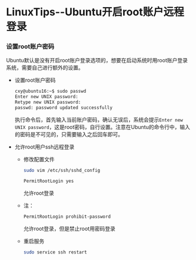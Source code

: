 # LinuxTips--Ubuntu开启root账户远程登录

### 设置root账户密码

Ubuntu默认是没有开启root账户登录选项的，想要在启动系统时用root账户登录系统，需要自己进行额外的设置。

+ 设置root账户密码

  ```bash
  cxy@ubuntu16:~$ sudo passwd
  Enter new UNIX password: 
  Retype new UNIX password: 
  passwd: password updated successfully
  ```

  执行命令后，首先输入当前账户密码，确认无误后，系统会提示`Enter new UNIX password`，这是root密码，自行设置。注意在Ubuntu的命令行中，输入的密码是不可见的，只需要输入之后回车即可。

+ 允许root用户ssh远程登录

  + 修改配置文件

    ```bash
    sudo vim /etc/ssh/sshd_config
    ```

    ```bash
    PermitRootLogin yes
    ```

    允许root登录

  + 注：

    ```bash
    PermitRootLogin prohibit-password 
    ```

    允许root登录，但是禁止root用密码登录

  + 重启服务

    ```bash
    sudo service ssh restart
    ```

    

  